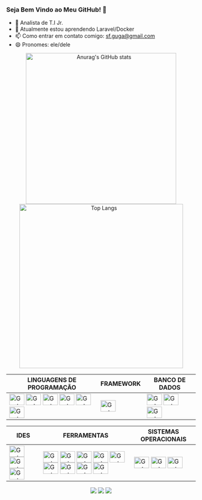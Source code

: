 ### Seja Bem Vindo ao Meu GitHub! 👋

* 🔭 Analista de T.I Jr.
* 🌱 Atualmente estou aprendendo Laravel/Docker
* 📫 Como entrar em contato comigo: sf.guga@gmail.com
* 😄 Pronomes: ele/dele

<p align="center">
  <img src="https://github-readme-stats.vercel.app/api?username=Gustafergusta&show_icons=true&theme=transparent" width="400" alt="Anurag's GitHub stats">
  <img src="https://github-readme-stats.vercel.app/api/top-langs/?username=Gustafergusta&hide_progress=true&show_icons=true&theme=transparent&line_height=2000" width="435" alt="Top Langs">
</p>

<div align="center">

| LINGUAGENS DE PROGRAMAÇÃO | FRAMEWORK | BANCO DE DADOS |
| ------------------------- | --------- | -------------- |
| <div style="display: inline_block"><img alt="Gusta-C#" height="30" width="40" src="https://cdn.jsdelivr.net/gh/devicons/devicon@latest/icons/csharp/csharp-original.svg"> <!-- C# --> <img alt="Gusta-VBA" height="30" width="40" src="https://cdn.jsdelivr.net/gh/devicons/devicon@latest/icons/visualbasic/visualbasic-original.svg"> <!-- VBA --> <img alt="Gusta-HTML" height="30" width="40" src="https://cdn.jsdelivr.net/gh/devicons/devicon@latest/icons/html5/html5-original.svg"> <!-- HTML --> <img alt="Gusta-CSS" height="30" width="40" src="https://cdn.jsdelivr.net/gh/devicons/devicon@latest/icons/css3/css3-original.svg"> <!-- CSS --> <img alt="Gusta-JS" height="30" width="40" src="https://cdn.jsdelivr.net/gh/devicons/devicon@latest/icons/javascript/javascript-original.svg"> <!-- JS --> <img alt="Gusta-PHP" height="30" width="40" src="https://cdn.jsdelivr.net/gh/devicons/devicon@latest/icons/php/php-original.svg"> <!-- PHP --></div> | <div style="display: inline_block"><img alt="Gusta-Bootstrap" height="30" width="40" src="https://cdn.jsdelivr.net/gh/devicons/devicon@latest/icons/bootstrap/bootstrap-original.svg"> <!-- BOOTSTRAP --></div> | <div style="display: inline_block"><img alt="Gusta-MYSQL" height="30" width="40" src="https://cdn.jsdelivr.net/gh/devicons/devicon@latest/icons/mysql/mysql-original.svg"> <!-- MY SQL --> <img alt="Gusta-SQLServer" height="30" width="40" src="https://cdn.jsdelivr.net/gh/devicons/devicon@latest/icons/microsoftsqlserver/microsoftsqlserver-original.svg"> <!-- SQL SERVER --> <img alt="Gusta-Postgresql" height="30" width="40" src="https://cdn.jsdelivr.net/gh/devicons/devicon@latest/icons/postgresql/postgresql-original.svg"> <!-- POSTGRESQL --> </div> |


| IDES | FERRAMENTAS | SISTEMAS OPERACIONAIS |
|------|-------------|-----------------------|
| <div style="display: inline_block"><img align="center" alt="Gusta-VSCode" height="30" width="40" src="https://cdn.jsdelivr.net/gh/devicons/devicon@latest/icons/vscode/vscode-original.svg"> <!-- VS CODE --> <img align="center" alt="Gusta-VSStudio" height="30" width="40" src="https://cdn.jsdelivr.net/gh/devicons/devicon@latest/icons/visualstudio/visualstudio-original.svg"> <!-- VS STUDIO --> <img align="center" alt="Gusta-MySQLWorkbanch" height="30" width="40" src="https://cdn.icon-icons.com/icons2/1381/PNG/512/mysqlworkbench_93532.png"> <!-- MYSQL WORKBANCH --></div> | <div style="display: inline_block"><img align="center" alt="Gusta-GIT" height="30" width="40" src="https://cdn.jsdelivr.net/gh/devicons/devicon@latest/icons/git/git-original.svg"> <!-- GIT --> <img align="center" alt="Gusta-GLPI" height="30" width="40" src="https://raw.githubusercontent.com/glpi-project/glpi-agent/develop/share/html/logo.png"> <!-- GLPI --> <img align="center" alt="Gusta-MatrixSynapse" height="30" width="40" src="https://decatec.de/wp-content/uploads/2020/12/Matrix_logo.png"> <!-- MATRIX SYNAPSE --> <img align="center" alt="Gusta-Photoshop" height="30" width="40" src="https://cdn.jsdelivr.net/gh/devicons/devicon@latest/icons/photoshop/photoshop-original.svg"> <!-- PHOTOSHOP --> <img align="center" alt="Gusta-VirtualBox" height="30" width="40" src="https://upload.wikimedia.org/wikipedia/commons/d/d5/Virtualbox_logo.png"> <!-- VIRTUAL BOX --> <img align="center" alt="Gusta-Docker" height="30" width="40" src="https://cdn.jsdelivr.net/gh/devicons/devicon@latest/icons/docker/docker-original.svg"> <!-- DOCKER APRENDENDO --> <img align="center" alt="Gusta-Laravel" height="30" width="40" src="https://cdn.jsdelivr.net/gh/devicons/devicon@latest/icons/laravel/laravel-original.svg"> <!-- LARAVEL APRENDENDO --> <img align="center" alt="Gusta-LookerStudio" height="30" width="40" src="https://www.svgrepo.com/show/354012/looker-icon.svg"> <!-- LOOKER STUDIO --> <img align="center" alt="Gusta-PowerBI" height="30" width="40" src="https://logos-world.net/wp-content/uploads/2022/02/Microsoft-Power-BI-Symbol.png"> <!-- POWER B.I. --></div> | <div style="display: inline_block"><img align="center" alt="Gusta-Windows" height="30" width="40" src="https://cdn.jsdelivr.net/gh/devicons/devicon@latest/icons/windows11/windows11-original.svg"> <!-- WINDOWS --> <img align="center" alt="Gusta-Ubuntu" height="30" width="40" src="https://cdn.jsdelivr.net/gh/devicons/devicon@latest/icons/ubuntu/ubuntu-original.svg"> <!-- UBUNTU --> <img align="center" alt="Gusta-Proxmox" height="30" width="40" src="https://play-lh.googleusercontent.com/TT36Nsjyt0Yn8eyPAXuNK0bJsXmryP9ovsp7qdOy9sulYlr7v2Le5Ckf0I9S3AiaaXs"> <!-- PROXMOX --></div> |

</div> 

<div align="center">
<!-- REDES SOCIAIS -->
<div> 
  <a href="https://instagram.com/gustafergusta" target="_blank"><img src="https://img.shields.io/badge/-Instagram-%23E4405F?style=for-the-badge&logo=instagram&logoColor=white"></a>
  <a href="mailto:sf.guga@gmail.com" target="_blank"><img src="https://img.shields.io/badge/-Gmail-%23333?style=for-the-badge&logo=gmail&logoColor=white"></a>
  <a href="https://www.linkedin.com/in/gustafergusta" target="_blank"><img src="https://img.shields.io/badge/-LinkedIn-%230077B5?style=for-the-badge&logo=linkedin&logoColor=white"></a> 
</div>
</div>


